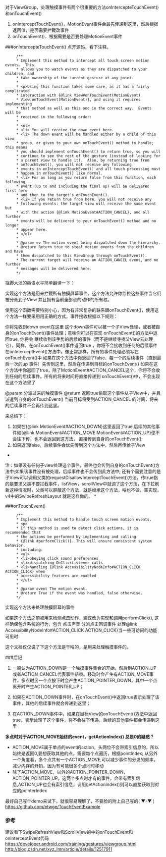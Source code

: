 对于ViewGroup，处理触摸事件有两个很重要的方法onIntercepteTouchEvent()和onTouchEvent()
1. onInterceptTouchEvent()，MotionEvent事件会最先传递到这里，然后根据返回值，是否需要拦截改事件
2. onTouchEvent()，根据需要是否要处理MotionEvent事件


###onIntercepteTouchEvent()
点开源码，看下注释。
```
     /**
     * Implement this method to intercept all touch screen motion events.  This
     * allows you to watch events as they are dispatched to your children, and
     * take ownership of the current gesture at any point.
     *
     * <p>Using this function takes some care, as it has a fairly complicated
     * interaction with {@link View#onTouchEvent(MotionEvent)
     * View.onTouchEvent(MotionEvent)}, and using it requires implementing
     * that method as well as this one in the correct way.  Events will be
     * received in the following order:
     *
     * <ol>
     * <li> You will receive the down event here.
     * <li> The down event will be handled either by a child of this view
     * group, or given to your own onTouchEvent() method to handle; this means
     * you should implement onTouchEvent() to return true, so you will
     * continue to see the rest of the gesture (instead of looking for
     * a parent view to handle it).  Also, by returning true from
     * onTouchEvent(), you will not receive any following
     * events in onInterceptTouchEvent() and all touch processing must
     * happen in onTouchEvent() like normal.
     * <li> For as long as you return false from this function, each following
     * event (up to and including the final up) will be delivered first here
     * and then to the target's onTouchEvent().
     * <li> If you return true from here, you will not receive any
     * following events: the target view will receive the same event but
     * with the action {@link MotionEvent#ACTION_CANCEL}, and all further
     * events will be delivered to your onTouchEvent() method and no longer
     * appear here.
     * </ol>
     *
     * @param ev The motion event being dispatched down the hierarchy.
     * @return Return true to steal motion events from the children and have
     * them dispatched to this ViewGroup through onTouchEvent().
     * The current target will receive an ACTION_CANCEL event, and no further
     * messages will be delivered here.
     */
```
抠脚大汉的英语水平简单翻译一下：


实现这个方法是用来拦截所有触摸屏幕事件，这个方法允许你监控这些事件当它们被分派到子View
并且拥有当前全部点的动作的所有权。

使用这个函数需要特别小心，因为有非常复杂的联系跟onTouchEvent()，使用这个方法一样要采用用正确的方式，事件接收根据以下规则：

你将先收到down event在这里
这个down事件可以被一个子View处理，或者被自身的onTouchEvent()事件处理；意味你可以在实现 onTouchEvent()的方法中返回true, 你将会
继续收到该手势的后续的事件（而不是继续寻找父View去处理它），同样，在onTouchEvent()事件返回true ，你将不会接收到任何的后续事件
在onInterceptEvent()方法中，像正常那样，所有的事件处理必须写在onTouchEvent()中
如果在这个方法中你返回了false，每一个的后续事件（直到最后一次的up 事件）先传到这里，然后在传递到目标的onTouchEvent()
如果在这个方法中你返回了true，除了MotionEvent#ACTION_CANCEL这个，你将不会收到任何的后续事件。所有的将来时间将直接传递到
onTouchEvent()中，不会出现在这个方法里了

@param:分派过来的触摸事件
@return 返回true偷取这个事件从子View中，并且派遣到自身的onTouchEvent()
当前目标将受到ACTION_CANCEL 的时间，将来的后续事件不会再传到这里。

来总结下：
1. 如果在{@link MotionEvent#ACTION_DOWN}这里返回了true,后续的其他事件如{@link MotionEvent#ACTION_MOVE
   MotionEvent#ACTION_UP}便不会往下传，也不会返回到这方法，
   直接传到自身的onTouchEvent();
2. 如果返回false，后续事件会优先传到这个方法中，然后再传给子View

*
注：如果没有任何子view处理这个事件，最终也会传到自身的onTouchEvent()方法中;如果该事件没有被处理，后续事件也不会传到此方法中;
还有个需要注意的是子View可以调用父类的requestDisallowInterceptTouchEvent()方法，传true指的是要求父类不要拦截事件，listView，scrollView中就调了这个方法，在下拉刷新这种情况时，父类可以屏蔽这个方法，就是继承这个方法，啥也不做，空实现，v4中的SwipeRefreshLayout
就是这样做的。
*


###onTouchEvent()

```
     /**
     * Implement this method to handle touch screen motion events.
     * <p>
     * If this method is used to detect click actions, it is recommended that
     * the actions be performed by implementing and calling
     * {@link #performClick()}. This will ensure consistent system behavior,
     * including:
     * <ul>
     * <li>obeying click sound preferences
     * <li>dispatching OnClickListener calls
     * <li>handling {@link AccessibilityNodeInfo#ACTION_CLICK ACTION_CLICK} when
     * accessibility features are enabled
     * </ul>
     *
     * @param event The motion event.
     * @return True if the event was handled, false otherwise.
     */
```

实现这个方法来处理触摸屏幕的事件

如果这个方法之前被用来检测点击动作，建议改为实现和调用performClick(), 这样确保包含系统的行为，包含
点击声音
分派点击回调事件
处理@link AccessibilityNodeInfo#ACTION_CLICK ACTION_CLICK}当一些可访问的功能可用时

这个文档仅仅说了下这个方法是干啥的，是用来处理触摸事件的。

###后记



1. 一般认为ACTION_DOWN是一个触摸事件集合的开始，然后到ACTION_UP 或者ACTION_CANCEL代表事件结束。移动时会产生有ACTION_MOVE事件，多点时另一个点按下时会产生ACTION_POINTER_DOWN，其中一个点离开时产生ACTION_POINTER_UP；

2. 如果在ACTION_DOWN事件时，在onTouchEvent()中返回true表示处理了该事件，其他的后续事件就会传递到这里；

3. 在ACTION_DOWN事件中，如果在目标View的onTouchEvent()方法中返回true，表示处理了这个事件，将不会往下传递，后续的其他事件都会传递到这里



**多点时对于ACTION_MOVE始终的event，getActionIndex() 总是0的疑惑？**
- ACTION_MOVE属于单点的event的action，头两位不会带索引信息的，所以始终是返回0,要想获取其他的点，需要每个点遍历，根据pointIndex;
从另外一个角度看，多个点共有一个ACTION_MOVE,可以减少事件的分发的频率，减少内存的开销，因为有可能很多个点同时移动
- 除了ACTION_MOVE，以外的ACTION_POINTER_DOWN，ACTION_POINTER_UP，这两个多点时才有的事件，会带有索引信息,ACTION_UP也会有索引信息，调用getActionIndex()则可以直接获取到对应的pointerIndex


最好自己写个demo来试下，就很容易理解了，不要脸的附上自己写的( ▼-▼ )
https://github.com/etwge/TouchEventExample



### 参考
建议看下SwipeRefreshView和ScrollView的中的onTouchEvent和onInterceptEvent代码
https://developer.android.com/training/gestures/viewgroup.html
http://blog.csdn.net/xyz_lmn/article/details/12517911



